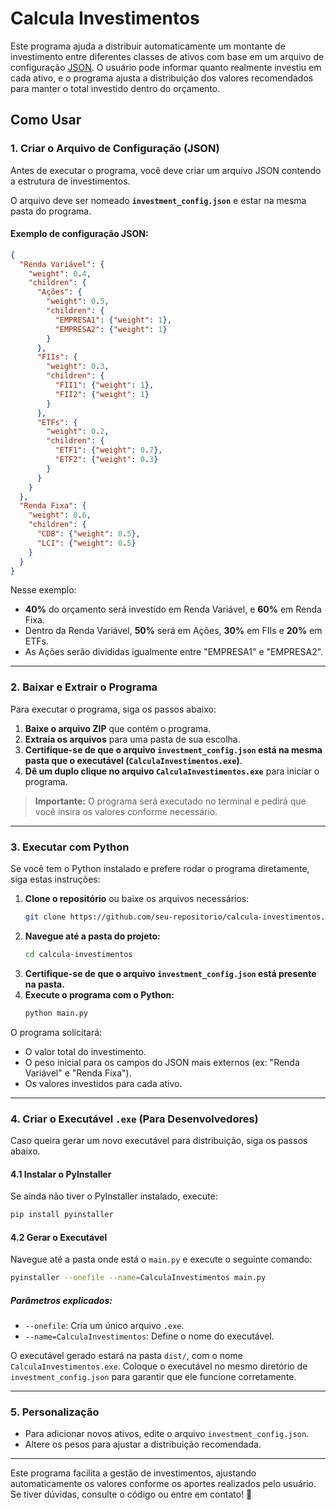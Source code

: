 # Calcula Investimentos

Este programa ajuda a distribuir automaticamente um montante de investimento entre diferentes classes de ativos com base em um arquivo de configuração [JSON](https://pt.wikipedia.org/wiki/JSON). O usuário pode informar quanto realmente investiu em cada ativo, e o programa ajusta a distribuição dos valores recomendados para manter o total investido dentro do orçamento.

## Como Usar

### 1. Criar o Arquivo de Configuração (JSON)

Antes de executar o programa, você deve criar um arquivo JSON contendo a estrutura de investimentos. 

O arquivo deve ser nomeado **`investment_config.json`** e estar na mesma pasta do programa. 

#### Exemplo de configuração JSON:

```json
{
  "Renda Variável": {
    "weight": 0.4,
    "children": {
      "Ações": {
        "weight": 0.5,
        "children": {
          "EMPRESA1": {"weight": 1},
          "EMPRESA2": {"weight": 1}
        }
      },
      "FIIs": {
        "weight": 0.3,
        "children": {
          "FII1": {"weight": 1},
          "FII2": {"weight": 1}
        }
      },
      "ETFs": {
        "weight": 0.2,
        "children": {
          "ETF1": {"weight": 0.7},
          "ETF2": {"weight": 0.3}
        }
      }
    }
  },
  "Renda Fixa": {
    "weight": 0.6,
    "children": {
      "CDB": {"weight": 0.5},
      "LCI": {"weight": 0.5}
    }
  }
}
```

Nesse exemplo:
- **40%** do orçamento será investido em Renda Variável, e **60%** em Renda Fixa.
- Dentro da Renda Variável, **50%** será em Ações, **30%** em FIIs e **20%** em ETFs.
- As Ações serão divididas igualmente entre "EMPRESA1" e "EMPRESA2".

---

### 2. Baixar e Extrair o Programa

Para executar o programa, siga os passos abaixo:

1. **Baixe o arquivo ZIP** que contém o programa.
2. **Extraia os arquivos** para uma pasta de sua escolha.
3. **Certifique-se de que o arquivo `investment_config.json` está na mesma pasta que o executável (`CalculaInvestimentos.exe`)**.
4. **Dê um duplo clique no arquivo `CalculaInvestimentos.exe`** para iniciar o programa.

> **Importante:** O programa será executado no terminal e pedirá que você insira os valores conforme necessário.

---

### 3. Executar com Python

Se você tem o Python instalado e prefere rodar o programa diretamente, siga estas instruções:

1. **Clone o repositório** ou baixe os arquivos necessários:
   ```sh
   git clone https://github.com/seu-repositorio/calcula-investimentos.git
   ```
2. **Navegue até a pasta do projeto:**
   ```sh
   cd calcula-investimentos
   ```
3. **Certifique-se de que o arquivo `investment_config.json` está presente na pasta.**
4. **Execute o programa com o Python:**
   ```sh
   python main.py
   ```

O programa solicitará:
- O valor total do investimento.
- O peso inicial para os campos do JSON mais externos (ex: "Renda Variável" e "Renda Fixa").
- Os valores investidos para cada ativo.

---

### 4. Criar o Executável `.exe` (Para Desenvolvedores)
Caso queira gerar um novo executável para distribuição, siga os passos abaixo.

#### 4.1 Instalar o PyInstaller
Se ainda não tiver o PyInstaller instalado, execute:
```sh
pip install pyinstaller
```

#### 4.2 Gerar o Executável
Navegue até a pasta onde está o `main.py` e execute o seguinte comando:
```sh
pyinstaller --onefile --name=CalculaInvestimentos main.py
```

##### Parâmetros explicados:
- `--onefile`: Cria um único arquivo `.exe`.
- `--name=CalculaInvestimentos`: Define o nome do executável.

O executável gerado estará na pasta `dist/`, com o nome `CalculaInvestimentos.exe`. Coloque o executável no mesmo diretório de `investment_config.json` para garantir que ele funcione corretamente.

---

### 5. Personalização
- Para adicionar novos ativos, edite o arquivo `investment_config.json`.
- Altere os pesos para ajustar a distribuição recomendada.

---

Este programa facilita a gestão de investimentos, ajustando automaticamente os valores conforme os aportes realizados pelo usuário. Se tiver dúvidas, consulte o código ou entre em contato! 🚀